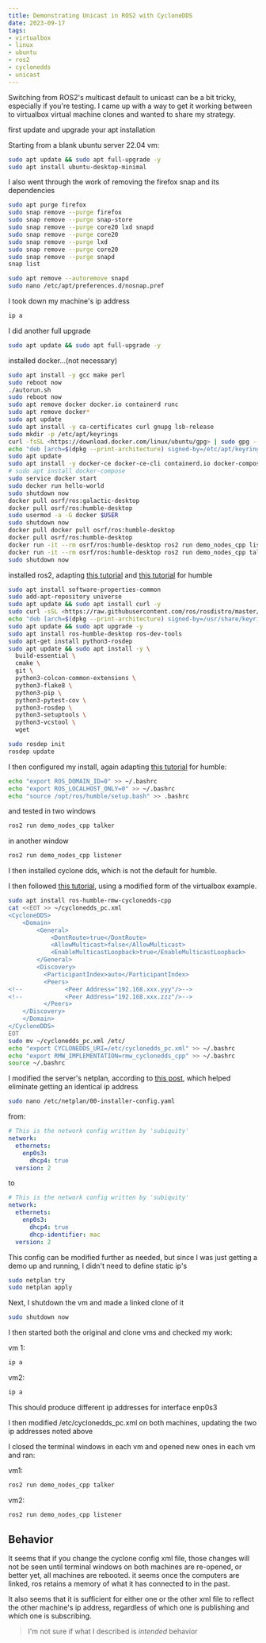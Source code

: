 ```yaml
---
title: Demonstrating Unicast in ROS2 with CycloneDDS
date: 2023-09-17
tags:
- virtualbox
- linux
- ubuntu
- ros2
- cyclonedds
- unicast
---
```


Switching from ROS2's multicast default to unicast can be a bit tricky, especially if you're testing.  I came up with a way to get it working between to virtualbox virtual machine clones and wanted to share my strategy.

first update and upgrade your apt installation

Starting from a blank ubuntu server 22.04 vm:

```bash
sudo apt update && sudo apt full-upgrade -y
sudo apt install ubuntu-desktop-minimal 
```

I also went through the work of removing the firefox snap and its dependencies

```bash
sudo apt purge firefox
sudo snap remove --purge firefox
sudo snap remove --purge snap-store
sudo snap remove --purge core20 lxd snapd
sudo snap remove --purge core20
sudo snap remove --purge lxd
sudo snap remove --purge core20
sudo snap remove --purge snapd
snap list
```

```bash
sudo apt remove --autoremove snapd
sudo nano /etc/apt/preferences.d/nosnap.pref
```

I took down my machine's ip address

```bash
ip a
```

I did another full upgrade

```bash
sudo apt update && sudo apt full-upgrade -y
```

installed docker...(not necessary)

```bash
sudo apt install -y gcc make perl
sudo reboot now
./autorun.sh
sudo reboot now
sudo apt remove docker docker.io containerd runc
sudo apt remove docker*
sudo apt update
sudo apt install -y ca-certificates curl gnupg lsb-release
sudo mkdir -p /etc/apt/keyrings
curl -fsSL <https://download.docker.com/linux/ubuntu/gpg> | sudo gpg --dearmor -o /etc/apt/keyrings/docker.gpg
echo "deb [arch=$(dpkg --print-architecture) signed-by=/etc/apt/keyrings/docker.gpg] <https://download.docker.com/linux/ubuntu> $(lsb_release -cs) stable" | sudo tee /etc/apt/sources.list.d/docker.list > /dev/null
sudo apt update
sudo apt install -y docker-ce docker-ce-cli containerd.io docker-compose-plugin
# sudo apt install docker-compose
sudo service docker start
sudo docker run hello-world
sudo shutdown now
docker pull osrf/ros:galactic-desktop
docker pull osrf/ros:humble-desktop
sudo usermod -a -G docker $USER
sudo shutdown now
docker pull docker pull osrf/ros:humble-desktop
docker pull osrf/ros:humble-desktop
docker run -it --rm osrf/ros:humble-desktop ros2 run demo_nodes_cpp listener
docker run -it --rm osrf/ros:humble-desktop ros2 run demo_nodes_cpp talker
sudo shutdown now
```

installed ros2, adapting [this tutorial](https://robot-deployment.bitbucket.io/tutorials/virtual%20machine/02-installing-ros-and-configuring-your-environment/01-installing-ros/) and [this tutorial](https://robot-deployment.bitbucket.io/tutorials/virtual%20machine/02-installing-ros-and-configuring-your-environment/02-configuring-your-environment/) for humble

```bash
sudo apt install software-properties-common
sudo add-apt-repository universe
sudo apt update && sudo apt install curl -y
sudo curl -sSL <https://raw.githubusercontent.com/ros/rosdistro/master/ros.key> -o /usr/share/keyrings/ros-archive-keyring.gpg
echo "deb [arch=$(dpkg --print-architecture) signed-by=/usr/share/keyrings/ros-archive-keyring.gpg] <http://packages.ros.org/ros2/ubuntu> $(. /etc/os-release && echo $UBUNTU_CODENAME) main" | sudo tee /etc/apt/sources.list.d/ros2.list > /dev/null
sudo apt update && sudo apt upgrade -y
sudo apt install ros-humble-desktop ros-dev-tools
sudo apt-get install python3-rosdep
sudo apt update && sudo apt install -y \
  build-essential \
  cmake \
  git \
  python3-colcon-common-extensions \
  python3-flake8 \
  python3-pip \
  python3-pytest-cov \
  python3-rosdep \
  python3-setuptools \
  python3-vcstool \
  wget

sudo rosdep init
rosdep update
```

I then configured my install, again adapting [this tutorial](https://robot-deployment.bitbucket.io/tutorials/virtual%20machine/02-installing-ros-and-configuring-your-environment/02-configuring-your-environment/) for humble:

```bash
echo "export ROS_DOMAIN_ID=0" >> ~/.bashrc
echo "export ROS_LOCALHOST_ONLY=0" >> ~/.bashrc
echo "source /opt/ros/humble/setup.bash" >> .bashrc
```

and tested in two windows

```bash
ros2 run demo_nodes_cpp talker
```

in another window

```bash
ros2 run demo_nodes_cpp listener
```

I then installed cyclone dds, which is not the default for humble.

I then followed [this tutorial](https://robot-deployment.bitbucket.io/tutorials/ssh-and-networking/04-unicast-with-cyclone/), using a modified form of the virtualbox example.

```bash
sudo apt install ros-humble-rmw-cyclonedds-cpp
cat <<EOT >> ~/cyclonedds_pc.xml
<CycloneDDS>
    <Domain>
        <General>
            <DontRoute>true</DontRoute>        
            <AllowMulticast>false</AllowMulticast>
            <EnableMulticastLoopback>true</EnableMulticastLoopback>
        </General>
        <Discovery>
          <ParticipantIndex>auto</ParticipantIndex>
          <Peers>
<!--            <Peer Address="192.168.xxx.yyy"/>-->
<!--            <Peer Address="192.168.xxx.zzz"/>-->
          </Peers>
    </Discovery>
    </Domain>
</CycloneDDS>
EOT
sudo mv ~/cyclonedds_pc.xml /etc/
echo "export CYCLONEDDS_URI=/etc/cyclonedds_pc.xml" >> ~/.bashrc
echo "export RMW_IMPLEMENTATION=rmw_cyclonedds_cpp" >> ~/.bashrc
source ~/.bashrc
```

I modified  the server's netplan, according to [this post](http://localhost:1313/notebook/docker/two-clones/), which helped eliminate getting an identical ip address

```bash
sudo nano /etc/netplan/00-installer-config.yaml
```

from:

```yaml
# This is the network config written by 'subiquity'
network:
  ethernets:
    enp0s3:
      dhcp4: true
  version: 2
```

to

```yaml
# This is the network config written by 'subiquity'
network:
  ethernets:
    enp0s3:
      dhcp4: true
      dhcp-identifier: mac
  version: 2
```

This config can be modified further as needed, but since I was just getting a demo up and running, I didn't need to define static ip's

```bash
sudo netplan try
sudo netplan apply
```

Next, I shutdown the vm and made a linked clone of it

```bash
sudo shutdown now
```

I then started both the original and clone vms and checked my work:

vm 1:

```bash
ip a
```

vm2:

```bash
ip a
```

This should produce different ip addresses for interface enp0s3

I then modified /etc/cyclonedds_pc.xml on both machines, updating the two ip addresses noted above

I closed the terminal windows in each vm and opened new ones in each vm and ran:

vm1:

```bash
ros2 run demo_nodes_cpp talker
```

vm2:

```bash
ros2 run demo_nodes_cpp listener
```

## Behavior

It seems that if you change the cyclone config xml file, those changes will not be seen until terminal windows on both machines are re-opened, or better yet, all machines are rebooted.  it seems once the computers are linked, ros retains a memory of what it has connected to in the past.

It also seems that it is sufficient for either one or the other xml file to reflect the other machine's ip address, regardless of which one is publishing and which one is subscribing.  

>I'm not sure if what I described is _intended_ behavior